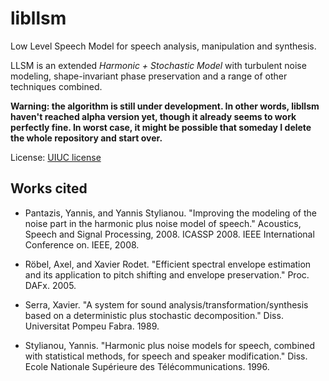 libllsm
===

Low Level Speech Model for speech analysis, manipulation and synthesis.

LLSM is an extended *Harmonic + Stochastic Model* with turbulent noise modeling, shape-invariant phase preservation and a range of other techniques combined.

**Warning: the algorithm is still under development. In other words, libllsm haven't reached alpha version yet, though it already seems to work perfectly fine. In worst case, it might be possible that someday I delete the whole repository and start over.**

License: [UIUC license](https://en.wikipedia.org/wiki/University_of_Illinois/NCSA_Open_Source_License)

Works cited
---

* Pantazis, Yannis, and Yannis Stylianou. "Improving the modeling of the noise part in the harmonic plus noise model of speech." Acoustics, Speech and Signal Processing, 2008. ICASSP 2008. IEEE International Conference on. IEEE, 2008.

* Röbel, Axel, and Xavier Rodet. "Efficient spectral envelope estimation and its application to pitch shifting and envelope preservation." Proc. DAFx. 2005.

* Serra, Xavier. "A system for sound analysis/transformation/synthesis based on a deterministic plus stochastic decomposition." Diss. Universitat Pompeu Fabra. 1989.

* Stylianou, Yannis. "Harmonic plus noise models for speech, combined with statistical methods, for speech and speaker modification." Diss. Ecole Nationale Supérieure des Télécommunications. 1996.
